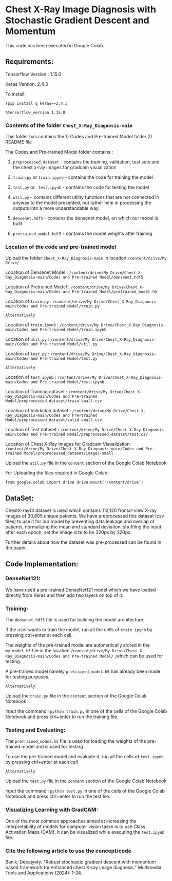# Chest X-Ray Image Diagnosis with Stochastic Gradient Descent and Momentum

This code has been executed in Google Colab.

## Requirements:

 Tensorflow Version : 1.15.0
 
 Keras Version: 2.4.3
 
 To install:
 
`!pip install q keras==2.4.3`

 `%tensorflow_version 1.15.0 `

### Contents of the folder `Chest_X-Ray_Diagnosis-main` 

This folder has contains the  1) Codes and Pre-trained Model folder 2) README file

The Codes and Pre-trained Model folder contains :

1) `preprocessed_dataset` - contains the training, validation, test sets and the chest x-ray images for gradcam visualization

2) `train.py` or `train.ipynb`  -  contains the code for training the model

3) `test.py` or ` test.ipynb`  - contains the code for testing the model

4) `util.py` - contains different utility functions that are not connected
in anyway to the model presented, but rather help in
processing the outputs into a more understandable way.

5) `densenet.hdf5` - contains the densenet model, on which our model is built

6) `pretrained_model.hdf5` - contains the model weights after training

### Location of the code and pre-trained model

Upload the folder `Chest_X-Ray_Diagnosis-main` in  location `/content/drive/My Drive/`

Location of Densenet Model :
 `/content/drive/My Drive/Chest_X-Ray_Diagnosis-main/Codes and Pre-trained Model/densenet.hdf5`


Location of Pretrained Model : 
`/content/drive/My Drive/Chest_X-Ray_Diagnosis-main/Codes and Pre-trained Model/pretrained_model.h5`


Location of `train.py` :
 `/content/drive/My Drive/Chest_X-Ray_Diagnosis-main/Codes and Pre-trained Model/train.py`

`Alternatively`
 
Location of `train.ipynb` :
 `/content/drive/My Drive/Chest_X-Ray_Diagnosis-main/Codes and Pre-trained Model/train.ipynb`


Location of `util.py` :
 `/content/drive/My Drive/Chest_X-Ray_Diagnosis-main/Codes and Pre-trained Model/util.py`


Location of `test.py` :
 `/content/drive/My Drive/Chest_X-Ray_Diagnosis-main/Codes and Pre-trained Model/test.py`

`Alternatively`

Location of `test.ipynb` :
 `/content/drive/My Drive/Chest_X-Ray_Diagnosis-main/Codes and Pre-trained Model/test.ipynb`


Location of Training dataset : 
`/content/drive/My Drive/Chest_X-Ray_Diagnosis-main/Codes and Pre-trained Model/preprocessed_dataset/train-small.csv`

Location of Validation dataset : 
`/content/drive/My Drive/Chest_X-Ray_Diagnosis-main/Codes and Pre-trained Model/preprocessed_dataset/valid-small.csv`

Location of Test dataset : 
`/content/drive/My Drive/Chest_X-Ray_Diagnosis-main/Codes and Pre-trained Model/preprocessed_dataset/test.csv`

Location of Chest X-Ray Images for Gradcam Visualization:
`/content/drive/My Drive/Chest_X-Ray_Diagnosis-main/Codes and Pre-trained Model/preprocessed_dataset/images-small`

Upload the `util.py` file in the `content` section of the Google Colab Notebook
 
For Uploading the files required in Google Colab: 
 
`from google.colab import drive
drive.mount('/content/drive')`



## DataSet:
 
ChestX-ray14 dataset is used which contains 112,120 frontal-view X-ray images of 30,805 unique patients.
We have preprocessed this dataset (csv files) to use it for our model by preventing data leakage and overlap of patients, normalizing the mean and standard deviation, shuffling the input after each epoch, set the image size to be 320px by 320px.

Further details about how the dataset was pre-processed can be found in the paper.

## Code Implementation:

### DenseNet121:

   We have used a pre-trained DenseNet121 model which we have loaded directly from Keras and then add two layers on top of it:
  

### Training:
 The `densenet.hdf5` file is used for building the model architecture. 

 If the user wants to train the model, run all the cells of `train.ipynb` by pressing ctrl+enter at each cell. 

The weights of the pre-trained model are automatically stored in the `my_model.h5` file in the location `/content/drive/My Drive/Chest_X-Ray_Diagnosis-main/Codes and Pre-trained Model/`  ,which can be used for testing.

A pre-trained model namely `pretrained_model.h5` has already been made for testing purposes.

   `Alternatively`

Upload the `train.py` file in the `content` section of the Google Colab Notebook

  Input the command `!python train.py` in one of the cells of the Google Colab Notebook and press  ctrl+enter  to run the training file.


### Testing and Evaluating:
   
   The `pretrained_model.h5` file is used for loading the weights of the pre-trained model and is used for testing.  

   To use the pre-trained model and evaluate it, run all the cells of  `test.ipynb` by pressing ctrl+enter at each cell

   `Alternatively`

Upload the `test.py` file in the `content` section of the Google Colab Notebook

  Input the command `!python test.py` in one of the cells of the Google Colab Notebook and press  ctrl+enter  to run the test file.

  
### Visualizing Learning with GradCAM:
   One of the most common approaches aimed at increasing the interpretability of models for computer vision tasks is to use Class Activation Maps (CAM).
   It can be visualized while executing the `test.ipynb` file.


 ### Cite the following article to use the concept/code
 Banik, Debajyoty. "Robust stochastic gradient descent with momentum based framework for enhanced chest X-ray image diagnosis." Multimedia Tools and Applications (2024): 1-24.








